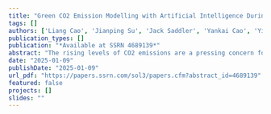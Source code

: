 ```yaml
---
title: "Green CO2 Emission Modelling with Artificial Intelligence During Co-Processing Biogenic Feedstocks"
tags: []
authors: ['Liang Cao', 'Jianping Su', 'Jack Saddler', 'Yankai Cao', 'Yixiu Wang', 'Gary Lee', 'Siang Lim', 'Yi Luo', 'Robert Pinchuk', 'Jin Li', 'Bhushan Gopaluni']
publication_types: []
publication: "*Available at SSRN 4689139*"
abstract: "The rising levels of CO2 emissions are a pressing concern for nations globally, necessitating advanced solutions for monitoring and reduction. Biogenic feedstocks coprocessing is a cost-effective method for oil refineries to produce lower carbon intensity fuels and reduce the CO2 emissions. In order to quantify the environmental impact of the oil refining process, it is crucial to monitor the green CO2 emissions that produced by biogenic feedstocks throughout the entire co-processing process. In this study, artificial intelligence (AI) is first being adopted in the field of biogenic feedstocks coprocessing for modeling green CO2 emissions. We collected 102,000 samples, which, to the best of our knowledge, is the largest dataset of its kind. A novel framework based on machine learning is introduced to establish a data-driven model for real-time green CO2 emission tracking. To evaluate the accuracy and feasibility of various machine learning models, we employed 10 different feature analysis methods and 5 different regression methods for CO2 emission modeling. This analysis enables policymakers and stakeholders to assess the performance and environmental impact of biogenic feedstocks co-processing in renewable energy production, offering novel insights into the potential opportunities and benefits of using biogenic feedstocks co-processing."
date: "2025-01-09"
publishDate: "2025-01-09"
url_pdf: "https://papers.ssrn.com/sol3/papers.cfm?abstract_id=4689139"
featured: false
projects: []
slides: ""
---
```

